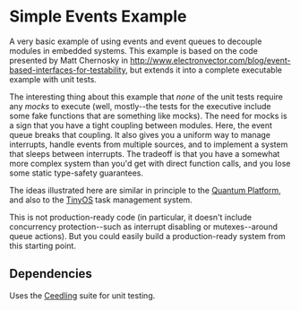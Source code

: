 # Simple Events Example

A very basic example of using events and event queues to decouple modules in
embedded systems. This example is based on the code presented by Matt Chernosky in http://www.electronvector.com/blog/event-based-interfaces-for-testability, but extends it
into a complete executable example with unit tests.

The interesting thing about this example that *none* of the unit tests require
any *mocks* to execute (well, mostly--the tests for the executive include some fake
functions that are something like mocks). The need for mocks is a sign that you
have a tight coupling between modules. Here, the event queue breaks that coupling.
It also gives you a uniform way to manage interrupts, handle events from multiple sources,
and to implement a system that sleeps between interrupts. The tradeoff is that
you have a somewhat more complex system than you'd get with direct function calls,
and you lose some static type-safety guarantees.

The ideas illustrated here are similar in principle to the [Quantum Platform](https://www.state-machine.com/), and
also to the [TinyOS](https://github.com/tinyos/tinyos-main) task management system. 

This is not production-ready code (in particular, it doesn't include concurrency
protection--such as interrupt disabling or mutexes--around queue actions). But
you could easily build a production-ready system from this starting point.

## Dependencies

Uses the [Ceedling](https://github.com/ThrowTheSwitch/Ceedling) suite for unit testing.
